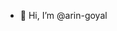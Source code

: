 - 👋 Hi, I’m @arin-goyal

<!---
arin-goyal/arin-goyal is a ✨ special ✨ repository because its `README.md` (this file) appears on your GitHub profile.
You can click the Preview link to take a look at your changes.
--->
